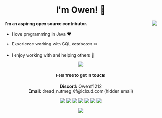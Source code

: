 <h1 align="center">I'm Owen! 👋</h1>
<img align="right" src="https://github-readme-stats.vercel.app/api?username=Owen1212055&count_private=true&show_icons=true&icon_color=0414a3&title_color=0414a3"/>

<h4 align="left">I'm an aspiring open source contributor.</h4>

- I love programming in Java ❤️

- Experience working with SQL databases ✏️

- I enjoy working with and helping others 👥 

<p align="center"> <img src="https://github-profile-trophy.vercel.app/?username=Owen1212055&theme=onedark&no-frame=true&no-bg=true&margin-w=15&column=5"</p>

 
<h4 align="center">Feel free to get in touch!</h4>

<p align="center">
  <b>Discord:</b> Owen#1212
  <br>
  <b>Email:</b> dread_nutmeg_0f@icloud.com (hidden email)
</p>


<p align="center">
  <img src="https://img.shields.io/badge/Discord-7289DA?style=for-the-badge&logo=discord&logoColor=white">
  <img src="https://img.shields.io/badge/Microsoft_Edge-0078D7?style=for-the-badge&logo=Microsoft-edge&logoColor=white">
  <img src="https://img.shields.io/badge/apple%20music-F34E68?style=for-the-badge&logo=apple%20music&logoColor=white">
  <img src="https://img.shields.io/badge/YouTube-FF0000?style=for-the-badge&logo=youtube&logoColor=white">
  <img src="https://img.shields.io/badge/Java-ED8B00?style=for-the-badge&logo=java&logoColor=white">
  <img src="https://img.shields.io/badge/MariaDB-003545?style=for-the-badge&logo=mariadb&logoColor=white">
  <img src="https://img.shields.io/badge/Digital_Ocean-0080FF?style=for-the-badge&logo=DigitalOcean&logoColor=white">
</p>

<p align="center">
  <img src="https://capsule-render.vercel.app/api?type=waving&color=gradient&height=100&section=footer"/>
</p>
